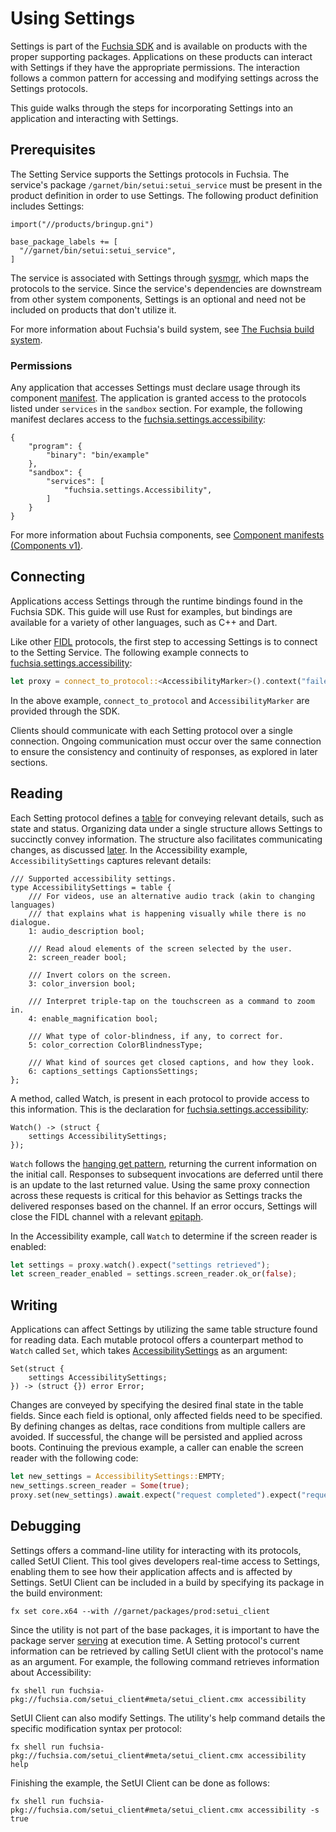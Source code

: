 # Using Settings

Settings is part of the [Fuchsia SDK][sdk] and is available on products with the
proper supporting packages. Applications on these products can interact with
Settings if they have the appropriate permissions. The interaction follows a
common pattern for accessing and modifying settings across the Settings
protocols.

This guide walks through the steps for incorporating Settings into an
application and interacting with Settings.

## Prerequisites

The Setting Service supports the Settings protocols in Fuchsia. The service's
package `/garnet/bin/setui:setui_service` must be present in the product
definition in order to use Settings. The following product definition includes
Settings:

```gn
import("//products/bringup.gni")

base_package_labels += [
  "//garnet/bin/setui:setui_service",
]
```

The service is associated with Settings through [sysmgr][sysmgr], which maps the
protocols to the service. Since the service's dependencies are downstream from
other system components, Settings is an optional and need not be included on
products that don't utilize it.

For more information about Fuchsia's build system, see [The Fuchsia build
system][build].

### Permissions

Any application that accesses Settings must declare usage through its component
[manifest][manifestv1]. The application is granted access to the protocols
listed under `services` in the `sandbox` section. For example, the following
manifest declares access to the [fuchsia.settings.accessibility][accessibility]:

```cml
{
    "program": {
        "binary": "bin/example"
    },
    "sandbox": {
        "services": [
            "fuchsia.settings.Accessibility",
        ]
    }
}
```

For more information about Fuchsia components, see [Component manifests
(Components v1)][manifestv1].

## Connecting

Applications access Settings through the runtime bindings found in the Fuchsia
SDK. This guide will use Rust for examples, but bindings are available for a
variety of other languages, such as C++ and Dart.

Like other [FIDL][fidl] protocols, the first step to accessing Settings is to
connect to the Setting Service. The following example connects to
[fuchsia.settings.accessibility][accessibility]:

```rust
let proxy = connect_to_protocol::<AccessibilityMarker>().context("failed to connect to Settings");
```

In the above example, `connect_to_protocol` and `AccessibilityMarker` are
provided through the SDK.

Clients should communicate with each Setting protocol over a single connection.
Ongoing communication must occur over the same connection to ensure
the consistency and continuity of responses, as explored in later sections.

## Reading

Each Setting protocol defines a [table][fidl_table] for conveying relevant
details, such as state and status. Organizing data under a single structure
allows Settings to succinctly convey information. The structure also facilitates
communicating changes, as discussed [later](#writing). In the Accessibility
example, `AccessibilitySettings` captures relevant details:

<a name="a11y-table"></a>

```fidl
/// Supported accessibility settings.
type AccessibilitySettings = table {
    /// For videos, use an alternative audio track (akin to changing languages)
    /// that explains what is happening visually while there is no dialogue.
    1: audio_description bool;

    /// Read aloud elements of the screen selected by the user.
    2: screen_reader bool;

    /// Invert colors on the screen.
    3: color_inversion bool;

    /// Interpret triple-tap on the touchscreen as a command to zoom in.
    4: enable_magnification bool;

    /// What type of color-blindness, if any, to correct for.
    5: color_correction ColorBlindnessType;

    /// What kind of sources get closed captions, and how they look.
    6: captions_settings CaptionsSettings;
};
```

A method, called Watch, is present in each protocol to provide access to this
information. This is the declaration for
[fuchsia.settings.accessibility][accessibility]:

```fidl
Watch() -> (struct {
    settings AccessibilitySettings;
});
```

`Watch` follows the [hanging get pattern][hanging-get], returning the current
information on the initial call. Responses to subsequent invocations are
deferred until there is an update to the last returned value. Using the same
proxy connection across these requests is critical for this behavior as Settings
tracks the delivered responses based on the channel. If an error occurs,
Settings will close the FIDL channel with a relevant [epitaph][epitaph].

In the Accessibility example, call `Watch` to determine if the screen reader is
enabled:

```rust
let settings = proxy.watch().expect("settings retrieved");
let screen_reader_enabled = settings.screen_reader.ok_or(false);
```

## Writing

Applications can affect Settings by utilizing the same table structure found
for reading data. Each mutable protocol offers a counterpart method to `Watch`
called `Set`, which takes [AccessibilitySettings](#a11y-table) as an argument:

```fidl
Set(struct {
    settings AccessibilitySettings;
}) -> (struct {}) error Error;
```

Changes are conveyed by specifying the desired final state in the table fields.
Since each field is optional, only affected fields need to be specified.
By defining changes as deltas, race conditions from multiple callers are
avoided. If successful, the change will be persisted and applied across boots.
Continuing the previous example, a caller can enable the screen reader with the
following code:

```rust
let new_settings = AccessibilitySettings::EMPTY;
new_settings.screen_reader = Some(true);
proxy.set(new_settings).await.expect("request completed").expect("request succeeded");
```

## Debugging

Settings offers a command-line utility for interacting with its protocols, called
SetUI Client. This tool gives developers real-time access to Settings, enabling
them to see how their application affects and is affected by Settings. SetUI
Client can be included in a build by specifying its package in the build
environment:

```posix-terminal
fx set core.x64 --with //garnet/packages/prod:setui_client
```

Since the utility is not part of the base packages, it is important to have the
package server [serving][pkg] at execution time. A Setting protocol's current
information can be retrieved by calling SetUI client with the protocol's name as
an argument. For example, the following command retrieves information about
Accessibility:

```posix-terminal
fx shell run fuchsia-pkg://fuchsia.com/setui_client#meta/setui_client.cmx accessibility
```

SetUI Client can also modify Settings. The utility's help command details the
specific modification syntax per protocol:

```posix-terminal
fx shell run fuchsia-pkg://fuchsia.com/setui_client#meta/setui_client.cmx accessibility help
```

Finishing the example, the SetUI Client can be done as follows:

```posix-terminal
fx shell run fuchsia-pkg://fuchsia.com/setui_client#meta/setui_client.cmx accessibility -s true
```

<!-- link labels -->
[sdk]: /sdk/fidl/fuchsia.settings/
[fidl]: /docs/concepts/fidl/overview.md
[build]: /docs/concepts/build_system/fuchsia_build_system_overview.md
[sysmgr]: /src/sys/sysmgr/README.md
[accessibility]: /sdk/fidl/fuchsia.settings/accessibility.fidl
[manifestv1]: /docs/concepts/components/v1/component_manifests.md
[hanging-get]: /docs/concepts/api/fidl.md#hanging-get
[fidl_table]: /docs/reference/fidl/language/language.md#tables
[epitaph]: /docs/contribute/governance/rfcs/0053_epitaphs.md
[pkg]: /docs/development/build/fx.md#serve-a-build
